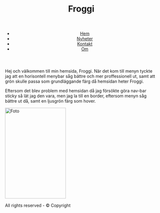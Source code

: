 <!DOCTYPE html>
<html>
<head>
    <title>Exempel 1 navigation bar</title>
<meta charset = "utf-8" />
<link href = "navigation.css" rel="stylesheet" type="text/css" />

</head>
<body>
    <div class="wrapper">
        <header class="header">
            <h1>Froggi</h1>
        </header>
        <header class="mainmenu">
            <ul>
                <li><a href="home.html">Hem</a></li>
                <li><a href="news.html">Nyheter</a></li>
                <li><a href="contacts.html">Kontakt</a></li>
                <li><a href="about.html">Om</a></li>
            </ul>
        </header>
        <div class="wrapper_2col">
            <div class="leftcol">
                <p>
                    Hej och välkommen till min hemsida, Froggi. När det kom till menyn tyckte jag att en horisontell menybar såg bättre och mer proffessionell ut, samt att grön skulle passa som grundläggande färg då hemsidan heter Froggi. 
                </p>
                </div><!--leftcol slutar-->
                <div class="rightcol">
                    <p>
                         Eftersom det blev problem med hemsidan då jag försökte göra nav-bar sticky så lät jag den vara, men jag la till en border, eftersom menyn såg bättre ut då, samt en ljusgrön färg som hover.
                    <p><img src="img/andreas.jpg" height="300" width="201" alt="Foto" />
                    </p>
                    <div class="push"></div>
                    </div><!--rightcol slutar-->
                    </div><!--wrapper2col slutar-->
                    <footer class="footer">
                        <p>All rights reserved - &#169; Copyright</p>
                    </footer>
                </div><!--wrapper slutar-->
</body>
</html>
